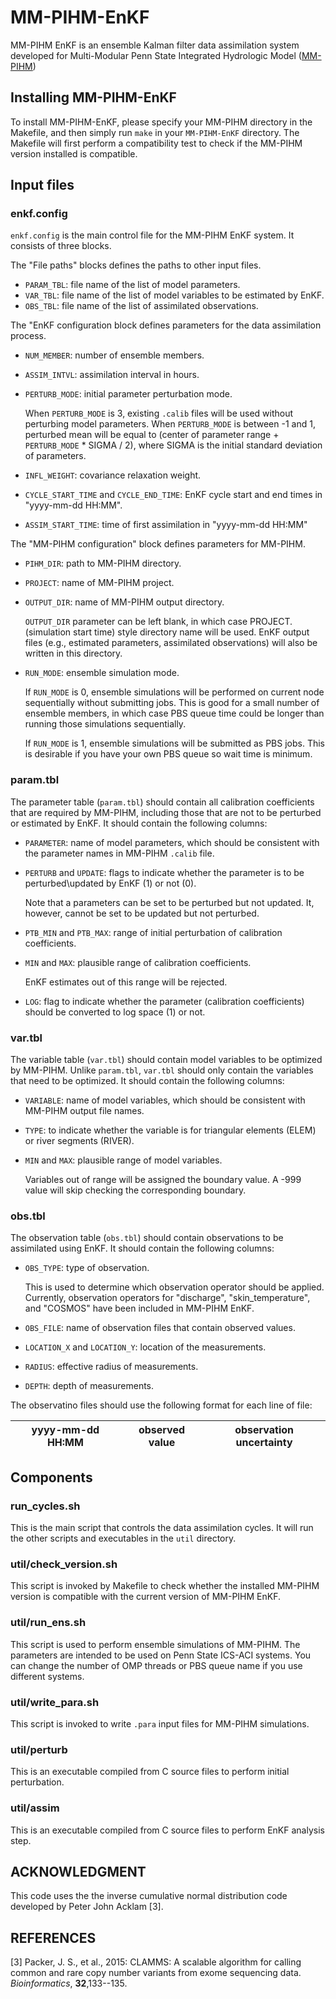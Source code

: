 # MM-PIHM-EnKF
MM-PIHM EnKF is an ensemble Kalman filter data assimilation system developed for Multi-Modular Penn State Integrated Hydrologic Model ([MM-PIHM](https://github.com/PSUmodeling/MM-PIHM))

## Installing MM-PIHM-EnKF

To install MM-PIHM-EnKF, please specify your MM-PIHM directory in the Makefile, and then simply run `make` in your `MM-PIHM-EnKF` directory.
The Makefile will first perform a compatibility test to check if the MM-PIHM version installed is compatible.

## Input files

### enkf.config

`enkf.config` is the main control file for the MM-PIHM EnKF system.
It consists of three blocks.

The "File paths" blocks defines the paths to other input files.

* `PARAM_TBL`: file name of the list of model parameters.
* `VAR_TBL`: file name of the list of model variables to be estimated by EnKF.
* `OBS_TBL`: file name of the list of assimilated observations.

The "EnKF configuration block defines parameters for the data assimilation process.
* `NUM_MEMBER`:   number of ensemble members.
* `ASSIM_INTVL`:  assimilation interval in hours.
* `PERTURB_MODE`: initial parameter perturbation mode.

  When `PERTURB_MODE` is 3, existing `.calib` files will be used without perturbing model parameters.
  When `PERTURB_MODE` is between -1 and 1, perturbed mean will be equal to (center of parameter range + `PERTURB_MODE` * SIGMA / 2),
  where SIGMA is the initial standard deviation of parameters.
* `INFL_WEIGHT`:  covariance relaxation weight.
* `CYCLE_START_TIME` and `CYCLE_END_TIME`: EnKF cycle start and end times in "yyyy-mm-dd HH:MM".
* `ASSIM_START_TIME`: time of first assimilation in "yyyy-mm-dd HH:MM"

The "MM-PIHM configuration" block defines parameters for MM-PIHM.
* `PIHM_DIR`: path to MM-PIHM directory.
* `PROJECT`: name of MM-PIHM project.
* `OUTPUT_DIR`: name of MM-PIHM output directory.

  `OUTPUT_DIR` parameter can be left blank, in which case PROJECT.(simulation start time) style directory name will be used.
  EnKF output files (e.g., estimated parameters, assimilated observations) will also be written in this directory.
* `RUN_MODE`: ensemble simulation mode.

  If `RUN_MODE` is 0, ensemble simulations will be performed on current node sequentially without submitting jobs.
  This is good for a small number of ensemble members, in which case PBS queue time could be longer than running those simulations sequentially.

  If `RUN_MODE` is 1, ensemble simulations will be submitted as PBS jobs.
  This is desirable if you have your own PBS queue so wait time is minimum.

### param.tbl

The parameter table (`param.tbl`) should contain all calibration coefficients that are required by MM-PIHM, including those that are not to be perturbed or estimated by EnKF.
It should contain the following columns:
* `PARAMETER`: name of model parameters, which should be consistent with the parameter names in MM-PIHM `.calib` file.
* `PERTURB` and `UPDATE`: flags to indicate whether the parameter is to be perturbed\updated by EnKF (1) or not (0).

  Note that a parameters can be set to be perturbed but not updated. It, however, cannot be set to be updated but not perturbed.
* `PTB_MIN` and `PTB_MAX`: range of initial perturbation of calibration coefficients.
* `MIN` and `MAX`: plausible range of calibration coefficients.

  EnKF estimates out of this range will be rejected.
* `LOG`: flag to indicate whether the parameter (calibration coefficients) should be converted to log space (1) or not.

### var.tbl

The variable table (`var.tbl`) should contain model variables to be optimized by MM-PIHM.
Unlike `param.tbl`, `var.tbl` should only contain the variables that need to be optimized.
It should contain the following columns:
* `VARIABLE`: name of model variables, which should be consistent with MM-PIHM output file names.
* `TYPE`: to indicate whether the variable is for triangular elements (ELEM) or river segments (RIVER).
* `MIN` and `MAX`: plausible range of model variables.

  Variables out of range will be assigned the boundary value.
  A -999 value will skip checking the corresponding boundary.

### obs.tbl

The observation table (`obs.tbl`) should contain observations to be assimilated using EnKF.
It should contain the following columns:
* `OBS_TYPE`: type of observation.

  This is used to determine which observation operator should be applied.
  Currently, observation operators for "discharge", "skin_temperature", and "COSMOS" have been included in MM-PIHM EnKF.
* `OBS_FILE`: name of observation files that contain observed values.
* `LOCATION_X` and `LOCATION_Y`: location of the measurements.
* `RADIUS`: effective radius of measurements.
* `DEPTH`: depth of measurements.

The observatino files should use the following format for each line of file:

yyyy-mm-dd HH:MM | observed value | observation uncertainty
---------------- | -------------- | -----------------------

## Components

### run_cycles.sh

This is the main script that controls the data assimilation cycles.
It will run the other scripts and executables in the `util` directory.

### util/check_version.sh

This script is invoked by Makefile to check whether the installed MM-PIHM version is compatible with the current version of MM-PIHM EnKF.

### util/run_ens.sh

This script is used to perform ensemble simulations of MM-PIHM.
The parameters are intended to be used on Penn State ICS-ACI systems.
You can change the number of OMP threads or PBS queue name if you use different systems.

### util/write_para.sh

This script is invoked to write `.para` input files for MM-PIHM simulations.

### util/perturb

This is an executable compiled from C source files to perform initial perturbation.

### util/assim

This is an executable compiled from C source files to perform EnKF analysis step.

## ACKNOWLEDGMENT

This code uses the the inverse cumulative normal distribution code developed by Peter John Acklam [3].

## REFERENCES

[3] Packer, J. S., et al., 2015: CLAMMS: A scalable algorithm for calling common and rare copy number variants from exome sequencing data. *Bioinformatics*, **32**,133--135.

